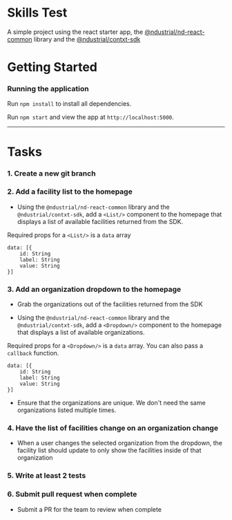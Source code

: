 # Skills Test

A simple project using the react starter app, the [@ndustrial/nd-react-common](https://www.npmjs.com/package/@ndustrial/nd-react-common) library and the [@ndustrial/contxt-sdk](https://github.com/ndustrialio/contxt-sdk-js)

# Getting Started

### Running the application

Run `npm install` to install all dependencies.

Run `npm start` and view the app at `http://localhost:5000`.

---

# Tasks

### 1. Create a new git branch

### 2. Add a facility list to the homepage

- Using the `@ndustrial/nd-react-common` library and the `@ndustrial/contxt-sdk`, add a `<List/>` component to the homepage that displays a list of available facilities returned from the SDK.

Required props for a `<List/>` is a `data` array

```
data: [{
	id: String
	label: String
	value: String
}]
```

### 3. Add an organization dropdown to the homepage

- Grab the organizations out of the facilities returned from the SDK

* Using the `@ndustrial/nd-react-common` library and the `@ndustrial/contxt-sdk`, add a `<Dropdown/>` component to the homepage that displays a list of available organizations.

Required props for a `<Dropdown/>` is a `data` array. You can also pass a `callback` function.

```
data: [{
	id: String
	label: String
	value: String
}]
```

- Ensure that the organizations are unique. We don't need the same organizations listed multiple times.

### 4. Have the list of facilities change on an organization change

- When a user changes the selected organization from the dropdown, the facility list should update to only show the facilities inside of that organization

### 5. Write at least 2 tests

### 6. Submit pull request when complete

- Submit a PR for the team to review when complete

